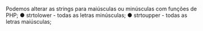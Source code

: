 Podemos alterar as strings para maiúsculas ou minúsculas com funções de PHP; ● strtolower - todas as letras minúsculas; ● strtoupper - todas as letras maiúsculas;